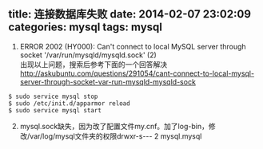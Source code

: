 title: 连接数据库失败
date: 2014-02-07 23:02:09
categories: mysql
tags: mysql
---
1. ERROR 2002 (HY000): Can't connect to local MySQL server through socket '/var/run/mysqld/mysqld.sock' (2)  
出现以上问题，搜索后参考下面的一个回答解决
<http://askubuntu.com/questions/291054/cant-connect-to-local-mysql-server-through-socket-var-run-mysqld-mysqld-sock>
```shell
$ sudo service mysql stop
$ sudo /etc/init.d/apparmor reload
$ sudo service mysql start
```

2. mysql.sock缺失，因为改了配置文件my.cnf。加了log-bin，修改/var/log/mysql文件夹的权限drwxr-s---  2 mysql.mysql
